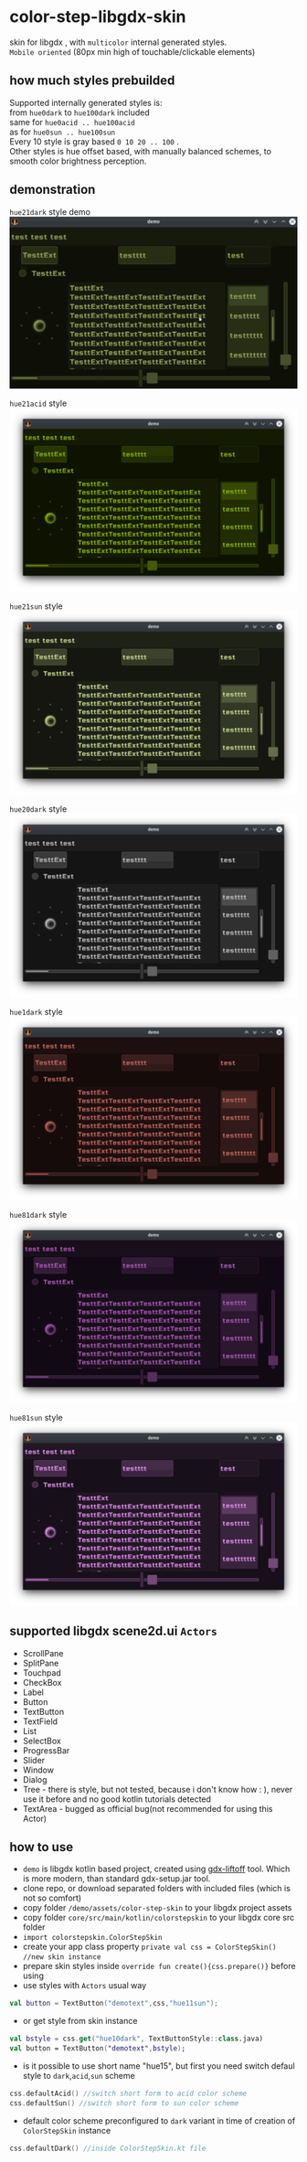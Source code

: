 # color-step-libgdx-skin
skin for libgdx , with `multicolor` internal generated styles.  
`Mobile oriented` (80px min high of touchable/clickable elements)

## how much styles prebuilded
Supported internally generated styles is:  
from `hue0dark` to `hue100dark` included  
same for `hue0acid .. hue100acid`  
as for `hue0sun .. hue100sun`  
Every 10 style is gray based `0 10 20 .. 100` .  
Other styles is hue offset based, with manually balanced schemes, to smooth color brightness perception.  

## demonstration
`hue21dark` style demo
![demo](img/demo.gif)

`hue21acid` style
![png](img/hue21acid.png)

`hue21sun` style
![png](img/hue21sun.png)

`hue20dark` style
![png](img/hue20dark.png)

`hue1dark` style
![png](img/hue1dark.png)

`hue81dark` style
![png](img/hue81dark.png)

`hue81sun` style
![png](img/hue81sun.png)

## supported libgdx scene2d.ui `Actors`

- ScrollPane 
- SplitPane 
- Touchpad 
- CheckBox 
- Label 
- Button 
- TextButton 
- TextField 
- List
- SelectBox 
- ProgressBar 
- Slider 
- Window 
- Dialog 
- Tree - there is style, but not tested, because i don't know how : ), never use it before and no good kotlin tutorials detected
- TextArea - bugged as official bug(not recommended for using this Actor)

## how to use
- `demo` is libgdx kotlin based project, created using [gdx-liftoff](https://github.com/tommyettinger/gdx-liftoff/releases) tool. Which is more modern, than standard gdx-setup.jar tool.
- clone repo, or download separated folders with included files (which is not so comfort)
- copy folder `/demo/assets/color-step-skin` to your libgdx project assets
- copy folder `core/src/main/kotlin/colorstepskin` to your libgdx core src folder
- `import colorstepskin.ColorStepSkin`
- create your app class property `private val css = ColorStepSkin() //new skin instance`
- prepare skin styles inside `override fun create(){css.prepare()}` before using
- use styles with `Actors` usual way
```kotlin
val button = TextButton("demotext",css,"hue11sun");
```
- or get style from skin instance
```kotlin
val bstyle = css.get("hue10dark", TextButtonStyle::class.java)
val button = TextButton("demotext",bstyle);
```
- is it possible to use short name "hue15", but first you need switch defaul style to `dark`,`acid`,`sun` scheme
```kotlin
css.defaultAcid() //switch short form to acid color scheme
css.defaultSun() //switch short form to sun color scheme
```
- default color scheme preconfigured to `dark` variant in time of creation of `ColorStepSkin` instance
```kotlin
css.defaultDark() //inside ColorStepSkin.kt file
```
